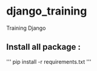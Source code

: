 # django_training
Training Django 

## Install all package : 
'''
pip install -r requirements.txt
'''